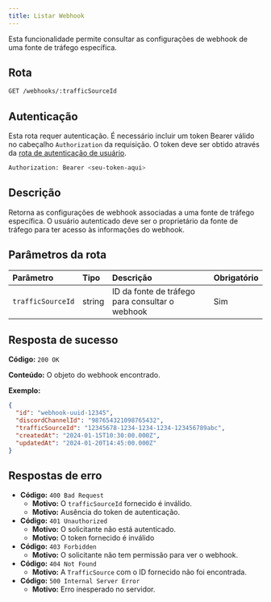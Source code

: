 ```yaml
---
title: Listar Webhook
---
```


Esta funcionalidade permite consultar as configurações de webhook de uma fonte de tráfego específica.

## Rota

```bash
GET /webhooks/:trafficSourceId
```

## Autenticação

Esta rota requer autenticação. É necessário incluir um token Bearer válido no cabeçalho `Authorization` da requisição. O token deve ser obtido através da [rota de autenticação de usuário](/ptbr/user/authuser/).

```bash
Authorization: Bearer <seu-token-aqui>
```

## Descrição

Retorna as configurações de webhook associadas a uma fonte de tráfego específica. O usuário autenticado deve ser o proprietário da fonte de tráfego para ter acesso às informações do webhook.

## Parâmetros da rota

| Parâmetro         | Tipo   | Descrição                                       | Obrigatório |
| :---------------- | :----- | :---------------------------------------------- | :---------- |
| `trafficSourceId` | string | ID da fonte de tráfego para consultar o webhook | Sim         |

## Resposta de sucesso

**Código:** `200 OK`

**Conteúdo:** O objeto do webhook encontrado.

**Exemplo:**

```json
{
  "id": "webhook-uuid-12345",
  "discordChannelId": "987654321098765432",
  "trafficSourceId": "12345678-1234-1234-1234-123456789abc",
  "createdAt": "2024-01-15T10:30:00.000Z",
  "updatedAt": "2024-01-20T14:45:00.000Z"
}
```

## Respostas de erro

- **Código:** `400 Bad Request`
  - **Motivo:** O `trafficSourceId` fornecido é inválido.
  - **Motivo:** Ausência do token de autenticação.
- **Código:** `401 Unauthorized`
  - **Motivo:** O solicitante não está autenticado.
  - **Motivo:** O token fornecido é inválido
- **Código:** `403 Forbidden`
  - **Motivo:** O solicitante não tem permissão para ver o webhook.
- **Código:** `404 Not Found`
  - **Motivo:** A `TrafficSource` com o ID fornecido não foi encontrada.
- **Código:** `500 Internal Server Error`
  - **Motivo:** Erro inesperado no servidor.
